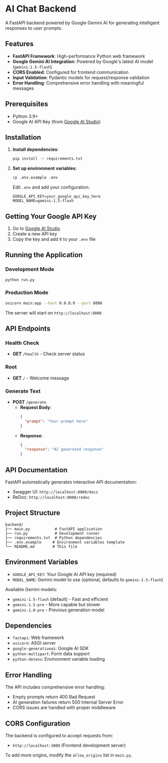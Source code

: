 # AI Chat Backend

A FastAPI backend powered by Google Gemini AI for generating intelligent responses to user prompts.

## Features

- **FastAPI Framework**: High-performance Python web framework
- **Google Gemini AI Integration**: Powered by Google's latest AI model (`gemini-1.5-flash`)
- **CORS Enabled**: Configured for frontend communication
- **Input Validation**: Pydantic models for request/response validation
- **Error Handling**: Comprehensive error handling with meaningful messages

## Prerequisites

- Python 3.9+
- Google AI API Key (from [Google AI Studio](https://ai.google.dev/))

## Installation

1. **Install dependencies**:
   ```bash
   pip install -r requirements.txt
   ```

2. **Set up environment variables**:
   ```bash
   cp .env.example .env
   ```
   
   Edit `.env` and add your configuration:
   ```
   GOOGLE_API_KEY=your_google_api_key_here
   MODEL_NAME=gemini-1.5-flash
   ```

## Getting Your Google API Key

1. Go to [Google AI Studio](https://ai.google.dev/)
2. Create a new API key
3. Copy the key and add it to your `.env` file

## Running the Application

### Development Mode
```bash
python run.py
```

### Production Mode
```bash
uvicorn main:app --host 0.0.0.0 --port 8000
```

The server will start on `http://localhost:8000`

## API Endpoints

### Health Check
- **GET** `/health` - Check server status

### Root
- **GET** `/` - Welcome message

### Generate Text
- **POST** `/generate`
  - **Request Body**:
    ```json
    {
      "prompt": "Your prompt here"
    }
    ```
  - **Response**:
    ```json
    {
      "response": "AI generated response"
    }
    ```

## API Documentation

FastAPI automatically generates interactive API documentation:
- Swagger UI: `http://localhost:8000/docs`
- ReDoc: `http://localhost:8000/redoc`

## Project Structure

```
backend/
├── main.py           # FastAPI application
├── run.py            # Development runner
├── requirements.txt  # Python dependencies
├── .env.example     # Environment variables template
└── README.md        # This file
```

## Environment Variables

- `GOOGLE_API_KEY`: Your Google AI API key (required)
- `MODEL_NAME`: Gemini model to use (optional, defaults to `gemini-1.5-flash`)

Available Gemini models:
- `gemini-1.5-flash` (default) - Fast and efficient
- `gemini-1.5-pro` - More capable but slower
- `gemini-1.0-pro` - Previous generation model

## Dependencies

- `fastapi`: Web framework
- `uvicorn`: ASGI server
- `google-generativeai`: Google AI SDK
- `python-multipart`: Form data support
- `python-dotenv`: Environment variable loading

## Error Handling

The API includes comprehensive error handling:
- Empty prompts return 400 Bad Request
- AI generation failures return 500 Internal Server Error
- CORS issues are handled with proper middleware

## CORS Configuration

The backend is configured to accept requests from:
- `http://localhost:3000` (Frontend development server)

To add more origins, modify the `allow_origins` list in `main.py`. 